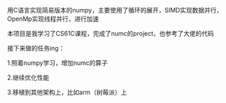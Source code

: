 用C语言实现简易版本的numpy，主要使用了循环的展开，SIMD实现数据并行，OpenMp实现线程并行，进行加速


本项目是我学习了CS61C课程，完成了numc的project，也参考了大佬的代码


接下来做的任务ing：

1.照着numpy学习，增加numc的算子

2.继续优化性能

3.移植到其他架构上，比如arm（树莓派）上
